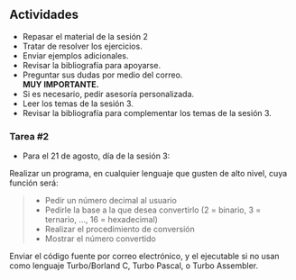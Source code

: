 ## Actividades

* Repasar el material de la sesión 2
* Tratar de resolver los ejercicios.
* Enviar ejemplos adicionales.
* Revisar la bibliografía para apoyarse.
* Preguntar sus dudas por medio del correo.  
    **MUY IMPORTANTE.**
* Si es necesario, pedir asesoría personalizada.
* Leer los temas de la sesión 3\.
* Revisar la bibliografía para complementar los temas de la sesión 3.

### Tarea #2

* Para el 21 de agosto, día de la sesión 3:

Realizar un programa, en cualquier lenguaje que gusten de alto nivel, cuya función será:

> * Pedir un número decimal al usuario
> * Pedirle la base a la que desea convertirlo (2 = binario, 3 = ternario, ..., 16 = hexadecimal)
> * Realizar el procedimiento de conversión
> * Mostrar el número convertido

Enviar el código fuente por correo electrónico, y el ejecutable si no usan como lenguaje Turbo/Borland C, Turbo Pascal, o Turbo Assembler.
